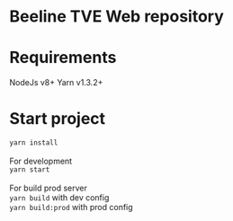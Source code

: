 # Beeline TVE Web repository

# Requirements

NodeJs v8+
Yarn v1.3.2+

# Start project 
`yarn install`
<br>
<br>
For development 
<br>
`yarn start`
<br>
<br>
For build prod server
<br>
`yarn build` with dev config
<br>
`yarn build:prod` with prod config
